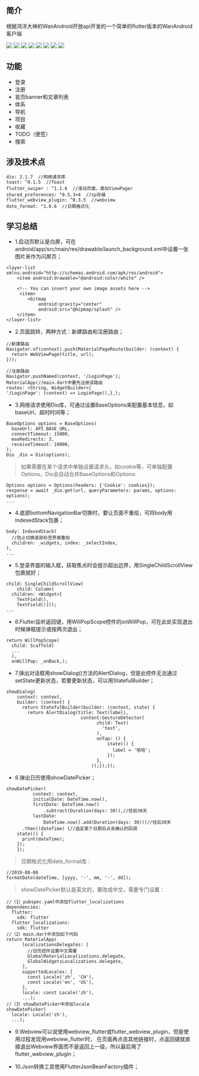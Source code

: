 
## 简介

根据鸿洋大神的WanAndroid开放api开发的一个简单的flutter版本的WanAndroid客户端

![](./pic/screenshot0.jpg)
![](./pic/screenshot1.jpg)
![](./pic/screenshot2.jpg)
![](./pic/screenshot3.jpg)
![](./pic/screenshot4.jpg)
![](./pic/screenshot5.jpg)
![](./pic/screenshot6.jpg)
![](./pic/screenshot7.jpg)
## 功能

* 登录
* 注册
* 首页banner和文章列表
* 体系
* 导航
* 项目
* 收藏
* TODO（便签）
* 搜索

## 涉及技术点

``` 
dio: 2.1.7  //网络请求库
toast: ^0.1.5  //Toast
flutter_swiper : ^1.1.6  //滚动页面，类似ViewPager
shared_preferences: ^0.5.3+4  //sp存储
flutter_webview_plugin: ^0.3.5  //webview
date_format: ^1.0.6  //日期格式化
``` 

## 学习总结

* 1.启动页默认是白屏，可在android/app/src/main/res/drawable/launch_background.xml中设置一张图片来作为闪屏页；

```
<layer-list xmlns:android="http://schemas.android.com/apk/res/android">
    <item android:drawable="@android:color/white" />

    <!-- You can insert your own image assets here -->
     <item>
        <bitmap
            android:gravity="center"
            android:src="@mipmap/splash" />
    </item>
</layer-list>
```

* 2.页面跳转，两种方式：新建路由和注册路由；

```
//新建路由
Navigator.of(context).push(MaterialPageRoute(builder: (context) {
  return WebViewPage(title, url);
}));
    
//注册路由
Navigator.pushNamed(context, '/LoginPage');
MaterialApp(//main.dart中要先注册该路由
routes: <String, WidgetBuilder>{
'/LoginPage': (context) => LoginPage(),},);
```

* 3.网络请求使用Dio库，可通过设置BaseOptions来配置基本信息，如baseUrl、超时时间等；

```
BaseOptions options = BaseOptions(
  baseUrl: API.BASE_URL,
  connectTimeout: 15000,
  maxRedirects: 3,
  receiveTimeout: 10000,
);
Dio _dio = Dio(options);
```
>如果需要在某个请求中单独设置请求头，如cookie等，可单独配置Options，Dio会自动合并BaseOptions和Options:

```
Options options = Options(headers: {'Cookie': cookies});
response = await _dio.get(url, queryParameters: params, options: options);
...
```

* 4.底部bottomNavigationBar切换时，要让页面不重绘，可将body用IndexedStack包裹；

```
body: IndexedStack(
  //防止切换底部标签界面重绘
  children: _widgets, index: _selectIndex,
),
...
```

* 5.登录界面的输入框，获取焦点时会提示超出边界，用SingleChildScrollView包裹就好；

```
child: SingleChildScrollView(
    child: Column(
  children: <Widget>[
    TextField(),
    TextField()]));
...
```

* 6.Flutter监听返回键，用WillPopScope控件的onWillPop，可在此处实现退出时候弹框提示或按两次退出；

```
return WillPopScope(
  child: Scaffold(
  ...
  ),
  onWillPop: _onBack,);
```

* 7.弹出对话框用showDialog()方法的AlertDialog，但是此控件无法通过setState更新状态，若要更新状态，可以用StatefulBuilder；

```
showDialog(
    context: context,
    builder: (context) {
      return StatefulBuilder(builder: (context, state) {
        return AlertDialog(title: Text(label),
                            content:GestureDetector(
                                  child: Text(
                                    'test',
                                  ),
                                  onTap: () {
                                      state(() {
                                        label = '哈哈';
                                      });
                                  },
                                ));});});
```

* 8.弹出日历使用showDatePicker；

```
showDatePicker(
          context: context,
          initialDate: DateTime.now(),
          firstDate: DateTime.now()
              .subtract(Duration(days: 30)),//往前30天
          lastDate:
              DateTime.now().add(Duration(days: 30)))//往后30天
      .then((dateTime) {//选定某个日期后点击确认的回调
    state(() {
      print(dateTime);
    });
    });
```

>日期格式化用date_format库：

```
//2019-08-08
formatDate(dateTime, [yyyy, '-', mm, '-', dd]);
```

>showDatePicker默认是英文的，要改成中文，需要专门设置：

```
//（1）pubspec.yaml中添加flutter_localizations
dependencies:
  flutter:
    sdk: flutter
  flutter_localizations:
    sdk: flutter
//（2）main.dart中添加如下代码
return MaterialApp(
      localizationsDelegates: [
        //日历控件设置中文需要
        GlobalMaterialLocalizations.delegate,
        GlobalWidgetsLocalizations.delegate,
      ],
      supportedLocales: [
        const Locale('zh', 'CH'),
        const Locale('en', 'US'),
      ],
      locale: const Locale('zh'),
      ...);
//（3）showDatePicker中添加locale
showDatePicker(
  locale: Locale('zh'),
  ...);
```

* 9.Webview可以说使用webview_flutter或flutter_webview_plugin，但是使用过程发现用webview_flutter时，
在页面再点击其他链接时，点返回键就直接退出Webview界面而不是返回上一级，所以最后用了flutter_webview_plugin；

* 10.Json转换工具使用FlutterJsonBeanFactory插件；